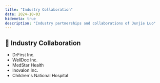 ```yaml
---
title: "Industry Collaboration"
date: 2024-10-03
hidemeta: true
description: "Industry partnerships and collaborations of Junjie Luo"
---
```


## 🤝 Industry Collaboration

- DrFirst Inc.
- WellDoc Inc.
- MedStar Health
- Inovalon Inc.
- Children's National Hospital
